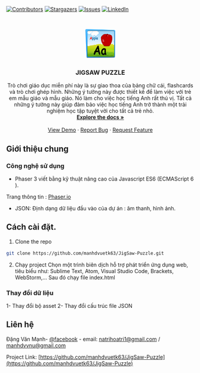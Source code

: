 

[![Contributors][contributors-shield]][contributors-url]
[![Stargazers][stars-shield]][stars-url]
[![Issues][issues-shield]][issues-url]
[![LinkedIn][linkedin-shield]][linkedin-url]



<!-- PROJECT LOGO -->
<br />
<p align="center">
  <a href="https://github.com/manhdvuetk63/JigSaw-Puzzle">
    <img src="assets/res/abcPuzzleOra/a.png" alt="Logo" width="80" height="80">
  </a>

  <h3 align="center">JIGSAW PUZZLE</h3>

  <p align="center">
Trò chơi giáo dục miễn phí này là sự giao thoa của bảng chữ cái, flashcards và trò chơi ghép hình. Những ý tưởng này được thiết kế để làm việc với trẻ em mẫu giáo và mẫu giáo. Nó làm cho việc học tiếng Anh rất thú vị. Tất cả những ý tưởng này giúp đảm bảo việc học tiếng Anh trở thành một trải nghiệm học tập tuyệt vời cho tất cả trẻ nhỏ.
    <br />
    <a href="https://github.com/manhdvuetk63/JigSaw-Puzzle"><strong>Explore the docs »</strong></a>
    <br />
    <br />
    <a href="https://manhdvuetk63.github.io/JigSaw-Puzzle/">View Demo</a>
    ·
    <a href="https://github.com/manhdvuetk63/JigSaw-Puzzle/issues">Report Bug</a>
    ·
    <a href="https://github.com/manhdvuetk63/JigSaw-Puzzle/issues">Request Feature</a>
  </p>
</p>


## Giới thiệu chung



### Công nghệ sử dụng

* []() Phaser 3 viết bằng kỹ thuật nâng cao của Javascript ES6 (ECMAScript 6 ).

Trang thông tin : <a href="https://www.phaser.io/">Phaser.io </a>
* []() JSON: Định dạng dữ liệu đầu vào của dự án : âm thanh, hình ảnh.

<!-- GETTING STARTED -->
## Cách cài đặt.


1. Clone the repo
```sh
git clone https://github.com/manhdvuetk63/JigSaw-Puzzle.git
```
2. Chạy project
Chọn một trình biên dịch hỗ trợ phát triển ứng dụng web, tiêu biểu như: Sublime Text, Atom, Visual Studio Code, Brackets, WebStorm,... Sau đó chạy file index.html
### Thay đổi dữ liệu

1- Thay đổi bộ asset
2- Thay đổi cấu trúc file JSON

## Liên hệ

Đặng Văn Mạnh- [@facebook](https://www.facebook.com/dvmanhuet) - email: natrihoatri1@gmail.com / manhdvvnu@gmail.com

Project Link: [https://github.com/manhdvuetk63/JigSaw-Puzzle](https://github.com/manhdvuetk63/JigSaw-Puzzle)




[contributors-shield]: https://img.shields.io/github/contributors/othneildrew/Best-README-Template.svg?style=flat-square
[contributors-url]:https://github.com/manhdvuetk63/JigSaw-Puzzle/graphs/contributors
[stars-shield]: https://img.shields.io/github/stars/othneildrew/Best-README-Template.svg?style=flat-square
[stars-url]: https://github.com/manhdvuetk63/JigSaw-Puzzle/stargazers
[issues-shield]: https://img.shields.io/github/issues/othneildrew/Best-README-Template.svg?style=flat-square
[issues-url]: https://github.com/manhdvuetk63/JigSaw-Puzzle/issues
[linkedin-shield]: https://img.shields.io/badge/-LinkedIn-black.svg?style=flat-square&logo=linkedin&colorB=555
[linkedin-url]: https://manhdvuetk63.github.io/JigSaw-Puzzle/
[product-screenshot]: img-in-game/puzzleGameScene.png
